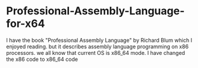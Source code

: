 # Professional-Assembly-Language-for-x64
I have the book "Professional Assembly Language" by Richard Blum which I enjoyed reading. but it describes
assembly language programming on x86 processors. we all know that current OS is x86_64 mode.
I have changed the x86 code to x86_64 code
